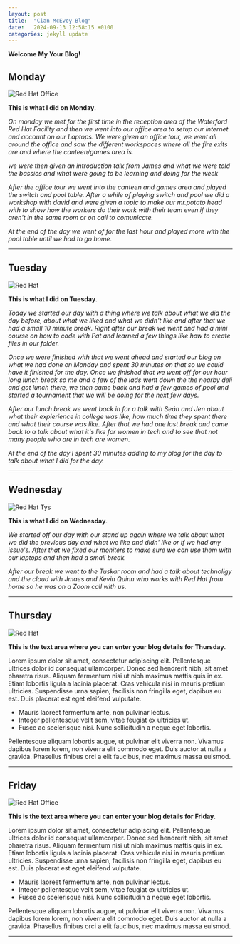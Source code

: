 ```yaml
---
layout: post
title:  "Cian McEvoy Blog"
date:   2024-09-13 12:58:15 +0100
categories: jekyll update
---
```


**Welcome My Your Blog!**


## Monday
![Red Hat Office](https://ctsgroup.ie/images/made/images/uploads/clients/IMG_0606_960_550_s_c1.JPG "Red Hat Waterford")

**This is what I did on Monday**.

*On monday we met for the first time in the reception area of the Waterford Red Hat Facility and then we went into our office area to setup our internet and account on our Laptops. 
We were given an office tour, we went all around the office and saw the different workspaces where all the fire exits are and where the canteen/games area is.*

*we were then given an introduction talk from James and what we were told the bassics and what were going to be learning and doing for the week*

*After the office tour we went into the canteen and games area and played the switch and pool table.*
*After a while of playing switch and pool we did a workshop with david and were given a topic to make our mr.potato head with to show how the workers do their work with their team even if they aren't in the same room or on call to comunicate.*

*At the end of the day we went of for the last hour and played more with the pool table until we had to go home.*


---
## Tuesday
![Red Hat](https://media.licdn.com/dms/image/sync/v2/D4E27AQG0k7J11PhVrA/articleshare-shrink_800/articleshare-shrink_800/0/1715854575117?e=2147483647&v=beta&t=p90eVR4DoE3f_dLfR9lHtLAVEG56CL9iItgiYbWf0yU "Red Hat Waterford")

**This is what I did on Tuesday**.

*Today we started our day with a thing where we talk about what we did the day before, about what we liked and what we didn't like and after that we had a small 10 minute break. Right after our break we went and had a mini course on how to code with Pat and learned a few things like how to create files in our folder.*

*Once we were finished with that we went ahead and started our blog on what we had done on Monday and spent 30 minutes on that so we could have it finished for the day. Once we finished that we went off for our hour long lunch break so me and a few of the lads went down the the nearby deli and got lunch there, we then came back and had a few games of pool and started a tournament that we will be doing for the next few days.*

*After our lunch break we went back in for a talk with Seán and Jen about what their expierience in college was like, how much time they spent there and what their course was like. After that we had one last break and came back to a talk about what it's like for women in tech and to see that not many people who are in tech are women.*

*At the end of the day I spent 30 minutes adding to my blog for the day to talk about what I did for the day.*

---
## Wednesday
![Red Hat Tys](https://media.licdn.com/dms/image/D4E12AQGU2MRA1t_flw/article-cover_image-shrink_720_1280/0/1669889882460?e=2147483647&v=beta&t=2iisPY76v14iDs2r6ruxcI0rKQ5a51bWC5Ted8bh6Fc "Red Hat TYs")

**This is what I did on Wednesday**.

*We started off our day with  our stand up again where we talk about what we did the previous day and what we like and didn' like or if we had any issue's.*
*After that we fixed our moniters to make sure we can use them with our laptops and then had a small break.*

 
*After our break we went to the Tuskar room and had a talk about technoligy and the cloud with Jmaes and Kevin Quinn who works with Red Hat from home so he was on a Zoom call with us.*

---
## Thursday
![Red Hat](https://miro.medium.com/v2/resize:fit:1400/0*7VyEZgzwUhQMeBqb "Code")

**This is the text area where you can enter your blog details for Thursday**.

Lorem ipsum dolor sit amet, consectetur adipiscing elit. Pellentesque ultrices dolor id consequat ullamcorper. Donec sed hendrerit nibh, sit amet pharetra risus. Aliquam fermentum nisi ut nibh maximus mattis quis in ex. Etiam lobortis ligula a lacinia placerat. Cras vehicula nisi in mauris pretium ultricies. Suspendisse urna sapien, facilisis non fringilla eget, dapibus eu est. Duis placerat est eget eleifend vulputate. 

* Mauris laoreet fermentum ante, non pulvinar lectus. 
* Integer pellentesque velit sem, vitae feugiat ex ultricies ut. 
* Fusce ac scelerisque nisi. Nunc sollicitudin a neque eget lobortis. 

Pellentesque aliquam lobortis augue, ut pulvinar elit viverra non. Vivamus dapibus lorem lorem, non viverra elit commodo eget. Duis auctor at nulla a gravida. Phasellus finibus orci a elit faucibus, nec maximus massa euismod.

---
## Friday
![Red Hat Office](https://github.blog/wp-content/uploads/2023/10/Collaboration-DarkMode-2.png?resize=1200%2C630 "Github")

**This is the text area where you can enter your blog details for Friday**.

Lorem ipsum dolor sit amet, consectetur adipiscing elit. Pellentesque ultrices dolor id consequat ullamcorper. Donec sed hendrerit nibh, sit amet pharetra risus. Aliquam fermentum nisi ut nibh maximus mattis quis in ex. Etiam lobortis ligula a lacinia placerat. Cras vehicula nisi in mauris pretium ultricies. Suspendisse urna sapien, facilisis non fringilla eget, dapibus eu est. Duis placerat est eget eleifend vulputate. 

* Mauris laoreet fermentum ante, non pulvinar lectus. 
* Integer pellentesque velit sem, vitae feugiat ex ultricies ut. 
* Fusce ac scelerisque nisi. Nunc sollicitudin a neque eget lobortis. 

Pellentesque aliquam lobortis augue, ut pulvinar elit viverra non. Vivamus dapibus lorem lorem, non viverra elit commodo eget. Duis auctor at nulla a gravida. Phasellus finibus orci a elit faucibus, nec maximus massa euismod.

---

